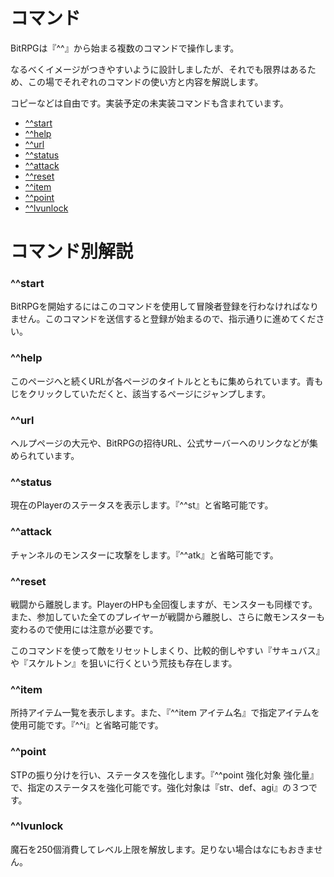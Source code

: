 
<h1>コマンド</h1>
<p>BitRPGは『^^』から始まる複数のコマンドで操作します。</p>
<p>なるべくイメージがつきやすいように設計しましたが、それでも限界はあるため、この場でそれぞれのコマンドの使い方と内容を解説します。</p>
<p>コピーなどは自由です。実装予定の未実装コマンドも含まれています。</p>

- [^^start](#start)
- [^^help](#help)
- [^^url](#url)
- [^^status](#status)
- [^^attack](#attack)
- [^^reset](#reset)
- [^^item](#item)
- [^^point](#point)
- [^^lvunlock](#lvunlock)

<h1>コマンド別解説</h1>
<h3 id="start">^^start</h3>
<p>BitRPGを開始するにはこのコマンドを使用して冒険者登録を行わなければなりません。このコマンドを送信すると登録が始まるので、指示通りに進めてください。</p>
<h3 id="help">^^help</h3>
<p>このページへと続くURLが各ページのタイトルとともに集められています。青もじをクリックしていただくと、該当するページにジャンプします。</p>
<h3 id="url">^^url</h3>
<p>ヘルプページの大元や、BitRPGの招待URL、公式サーバーへのリンクなどが集められています。</p>
<h3 id="status">^^status</h3>
<p>現在のPlayerのステータスを表示します。『^^st』と省略可能です。</p>
<h3 id="attack">^^attack</h3>
<p>チャンネルのモンスターに攻撃をします。『^^atk』と省略可能です。</p>
<h3 id="reset">^^reset</h3>
<p>戦闘から離脱します。PlayerのHPも全回復しますが、モンスターも同様です。また、参加していた全てのプレイヤーが戦闘から離脱し、さらに敵モンスターも変わるので使用には注意が必要です。</p>
<p>このコマンドを使って敵をリセットしまくり、比較的倒しやすい『サキュバス』や『スケルトン』を狙いに行くという荒技も存在します。</p>
<h3 id="item">^^item</h3>
<p>所持アイテム一覧を表示します。また、『^^item アイテム名』で指定アイテムを使用可能です。『^^i』と省略可能です。</p>
<h3 id="point">^^point</h3>
<p>STPの振り分けを行い、ステータスを強化します。『^^point 強化対象 強化量』で、指定のステータスを強化可能です。強化対象は『str、def、agi』の３つです。</p>
<h3 id="lvunlock">^^lvunlock</h3>
<p>魔石を250個消費してレベル上限を解放します。足りない場合はなにもおきません。</p>

